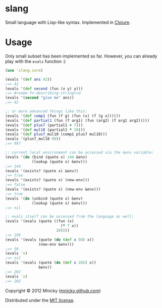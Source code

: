 # slang

Small language with Lisp-like syntax. Implemented in [Clojure](http://clojure.org).

Usage
=====

Only small subset has been implemented so far. However, you can already play
with the `evals` function :)

```clojure
(use 'slang.core)

(evals '(def ans 42))
;=> 42
(evals '(def second (fun (x y) y)))
;=> #<some-fn-describing-string>cd
(evals '(second "give me" ans))
;=> 42

;; or more advanced things like this:
(evals '(def comp1 (fun (f g) (fun (x) (f (g x))))))
(evals '(def partial1 (fun (f arg1) (fun (arg2) (f arg1 arg2)))))
(evals '(def plus7 (partial1 + 7)))
(evals '(def mul10 (partial1 * 10)))
(evals '(def plus7_mul10 (comp1 plus7 mul10)))
(evals '(plus7_mul10 99))
;=> 997
```

```clojure
;; current local environment can be accessed via the &env variable:
(evals '(do (bind (quote x) 144 &env)
            (lookup (quote x) &env)))
;=> 144
(evals '(exists? (quote x) &env))
;=> true
(evals '(exists? (quote x) (new-env)))
;=> false
(evals '(exists? (quote x) (new-env &env)))
;=> true
(evals '(do (unbind (quote x) &env)
            (lookup (quote x) &env)))
;=> nil

;; evals itself can be accessed from the language as well:
(evals '(evals (quote ((fun (x)
                         (* 7 x))
                       28))))
;=> 196
(evals '(evals (quote (do (def x 50) x))
               (new-env &env)))
;=> 50
(evals 'x)
;=> nil
(evals '(evals (quote (do (def x 202) x))
               &env))
;=> 202
(evals 'x)
;=> 202
```

Copyright © 2012 Mnicky ([mnicky.github.com](http://mnicky.github.com))

Distributed under the [MIT license](http://opensource.org/licenses/MIT).
